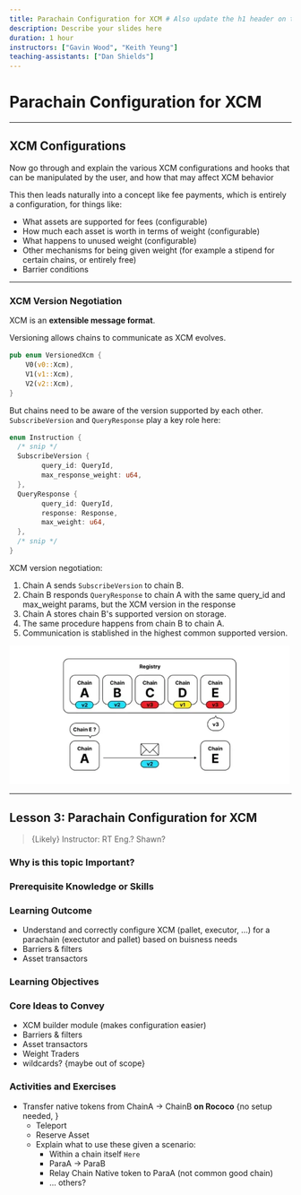 ```yaml
---
title: Parachain Configuration for XCM # Also update the h1 header on the first slide to the same name
description: Describe your slides here
duration: 1 hour
instructors: ["Gavin Wood", "Keith Yeung"]
teaching-assistants: ["Dan Shields"]
---
```


# Parachain Configuration for XCM

---

## XCM Configurations

Now go through and explain the various XCM configurations and hooks that can be manipulated by the user, and how that may affect XCM behavior

This then leads naturally into a concept like fee payments, which is entirely a configuration, for things like:

- What assets are supported for fees (configurable)
- How much each asset is worth in terms of weight (configurable)
- What happens to unused weight (configurable)
- Other mechanisms for being given weight (for example a stipend for certain chains, or entirely free)
- Barrier conditions

---

### XCM Version Negotiation

XCM is an **extensible message format**.

Versioning allows chains to communicate as XCM evolves.

```rust
pub enum VersionedXcm {
    V0(v0::Xcm),
    V1(v1::Xcm),
    V2(v2::Xcm),
}
```

But chains need to be aware of the version supported by each other. `SubscribeVersion` and `QueryResponse` play a key role here:

```rust
enum Instruction {
  /* snip */
  SubscribeVersion {
        query_id: QueryId,
        max_response_weight: u64,
  },
  QueryResponse {
        query_id: QueryId,
        response: Response,
        max_weight: u64,
  },
  /* snip */
}
```

XCM version negotiation:
<widget-text center>

1. Chain A sends `SubscribeVersion` to chain B.
2. Chain B responds `QueryResponse` to chain A with the same query_id and max_weight params, but the XCM version in the response
3. Chain A stores chain B's supported version on storage.
4. The same procedure happens from chain B to chain A.
5. Communication is stablished in the highest common supported version.

<widget-columns>
<widget-column>
<img style="width: 500px;" src="../../../assets/img/7-XCM/xcm-versioning.png" alt="Xcm Versioning"/>
</widget-column>
<widget-column>

<!--

TODO add slide somewhere about this. Basically scaffold gav's second blog

https://medium.com/polkadot-network/xcm-part-ii-versioning-and-compatibility-b313fc257b83

-->

---

## Lesson 3: Parachain Configuration for XCM

> {Likely} Instructor: RT Eng.? Shawn?

### Why is this topic Important?

### Prerequisite Knowledge or Skills

### Learning Outcome

- Understand and correctly configure XCM (pallet, executor, ...) for a parachain (exectutor and pallet) based on buisness needs
- Barriers & filters
- Asset transactors

### Learning Objectives

### Core Ideas to Convey

- XCM builder module (makes configuration easier)
- Barriers & filters
- Asset transactors
- Weight Traders
- wildcards? {maybe out of scope}

### Activities and Exercises

- Transfer native tokens from ChainA → ChainB **on Rococo** {no setup needed, }
  - Teleport
  - Reserve Asset
  - Explain what to use these given a scenario:
    - Within a chain itself `Here`
    - ParaA → ParaB
    - Relay Chain Native token to ParaA (not common good chain)
    - ... others?

